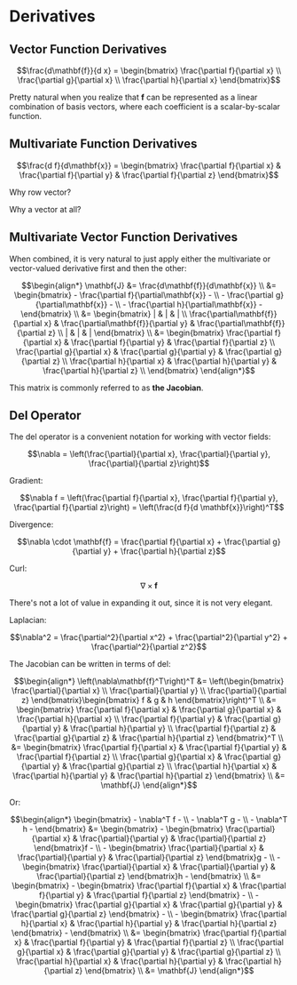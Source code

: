 # Derivatives

## Vector Function Derivatives

$$\frac{d\mathbf{f}}{d x} = \begin{bmatrix}
    \frac{\partial f}{\partial x} \\
    \frac{\partial g}{\partial x} \\
    \frac{\partial h}{\partial x}
\end{bmatrix}$$

Pretty natural when you realize that $\mathbf{f}$ can be represented as a linear combination of basis vectors, where each coefficient is a scalar-by-scalar function.

## Multivariate Function Derivatives

$$\frac{d f}{d\mathbf{x}} = \begin{bmatrix}
    \frac{\partial f}{\partial x} & \frac{\partial f}{\partial y} & \frac{\partial f}{\partial z}
\end{bmatrix}$$

Why row vector?

Why a vector at all?

## Multivariate Vector Function Derivatives

When combined, it is very natural to just apply either the multivariate or vector-valued derivative first and then the other:

$$\begin{align*}
    \mathbf{J} &= \frac{d\mathbf{f}}{d\mathbf{x}} \\
    &= \begin{bmatrix}
        - \frac{\partial f}{\partial\mathbf{x}} - \\
        - \frac{\partial g}{\partial\mathbf{x}} - \\
        - \frac{\partial h}{\partial\mathbf{x}} -
    \end{bmatrix} \\
    &= \begin{bmatrix}
        | & | & | \\
        \frac{\partial\mathbf{f}}{\partial x} & \frac{\partial\mathbf{f}}{\partial y} & \frac{\partial\mathbf{f}}{\partial z} \\
        | & | & |
    \end{bmatrix} \\
    &= \begin{bmatrix}
        \frac{\partial f}{\partial x} & \frac{\partial f}{\partial y} & \frac{\partial f}{\partial z} \\
        \frac{\partial g}{\partial x} & \frac{\partial g}{\partial y} & \frac{\partial g}{\partial z} \\
        \frac{\partial h}{\partial x} & \frac{\partial h}{\partial y} & \frac{\partial h}{\partial z} \\
    \end{bmatrix}
\end{align*}$$

This matrix is commonly referred to as **the Jacobian**.

## Del Operator

The del operator is a convenient notation for working with vector fields:

$$\nabla = \left(\frac{\partial}{\partial x}, \frac{\partial}{\partial y}, \frac{\partial}{\partial z}\right)$$

Gradient:

$$\nabla f = \left(\frac{\partial f}{\partial x}, \frac{\partial f}{\partial y}, \frac{\partial f}{\partial z}\right) = \left(\frac{d f}{d \mathbf{x}}\right)^T$$

Divergence:

$$\nabla \cdot \mathbf{f} = \frac{\partial f}{\partial x} + \frac{\partial g}{\partial y} + \frac{\partial h}{\partial z}$$

Curl:

$$\nabla \times \mathbf{f}$$

There's not a lot of value in expanding it out, since it is not very elegant.

Laplacian:

$$\nabla^2 = \frac{\partial^2}{\partial x^2} + \frac{\partial^2}{\partial y^2} + \frac{\partial^2}{\partial z^2}$$

The Jacobian can be written in terms of del:

$$\begin{align*}
    \left(\nabla\mathbf{f}^T\right)^T &= \left(\begin{bmatrix}
        \frac{\partial}{\partial x} \\
        \frac{\partial}{\partial y} \\
        \frac{\partial}{\partial z}
    \end{bmatrix}\begin{bmatrix}
        f & g & h
    \end{bmatrix}\right)^T \\
    &= \begin{bmatrix}
        \frac{\partial f}{\partial x} & \frac{\partial g}{\partial x} & \frac{\partial h}{\partial x} \\
        \frac{\partial f}{\partial y} & \frac{\partial g}{\partial y} & \frac{\partial h}{\partial y} \\
        \frac{\partial f}{\partial z} & \frac{\partial g}{\partial z} & \frac{\partial h}{\partial z}
    \end{bmatrix}^T \\
    &= \begin{bmatrix}
        \frac{\partial f}{\partial x} & \frac{\partial f}{\partial y} & \frac{\partial f}{\partial z} \\
        \frac{\partial g}{\partial x} & \frac{\partial g}{\partial y} & \frac{\partial g}{\partial z} \\
        \frac{\partial h}{\partial x} & \frac{\partial h}{\partial y} & \frac{\partial h}{\partial z}
    \end{bmatrix} \\
    &= \mathbf{J}
\end{align*}$$

Or:

$$\begin{align*}
    \begin{bmatrix}
        - \nabla^T f - \\
        - \nabla^T g - \\
        - \nabla^T h -
    \end{bmatrix} &= \begin{bmatrix}
        - \begin{bmatrix}
            \frac{\partial}{\partial x} & \frac{\partial}{\partial y} & \frac{\partial}{\partial z}
        \end{bmatrix}f - \\
        - \begin{bmatrix}
            \frac{\partial}{\partial x} & \frac{\partial}{\partial y} & \frac{\partial}{\partial z}
        \end{bmatrix}g - \\
        - \begin{bmatrix}
            \frac{\partial}{\partial x} & \frac{\partial}{\partial y} & \frac{\partial}{\partial z}
        \end{bmatrix}h -
    \end{bmatrix} \\
    &= \begin{bmatrix}
        - \begin{bmatrix}
            \frac{\partial f}{\partial x} & \frac{\partial f}{\partial y} & \frac{\partial f}{\partial z}
        \end{bmatrix} - \\
        - \begin{bmatrix}
            \frac{\partial g}{\partial x} & \frac{\partial g}{\partial y} & \frac{\partial g}{\partial z}
        \end{bmatrix} - \\
        - \begin{bmatrix}
            \frac{\partial h}{\partial x} & \frac{\partial h}{\partial y} & \frac{\partial h}{\partial z}
        \end{bmatrix} -
    \end{bmatrix} \\
    &= \begin{bmatrix}
        \frac{\partial f}{\partial x} & \frac{\partial f}{\partial y} & \frac{\partial f}{\partial z} \\
        \frac{\partial g}{\partial x} & \frac{\partial g}{\partial y} & \frac{\partial g}{\partial z} \\
        \frac{\partial h}{\partial x} & \frac{\partial h}{\partial y} & \frac{\partial h}{\partial z}
    \end{bmatrix} \\
    &= \mathbf{J}
\end{align*}$$
